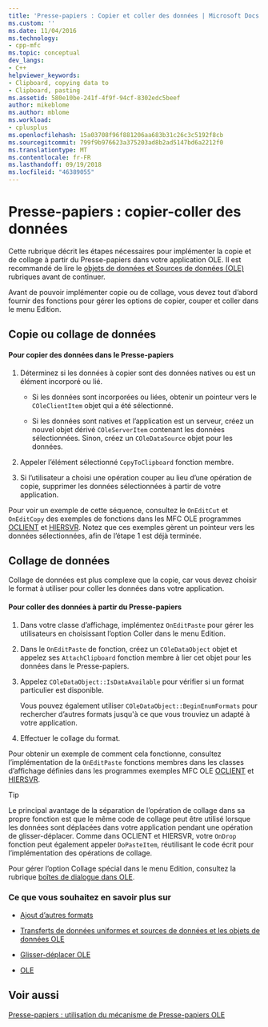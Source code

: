 ```yaml
---
title: 'Presse-papiers : Copier et coller des données | Microsoft Docs'
ms.custom: ''
ms.date: 11/04/2016
ms.technology:
- cpp-mfc
ms.topic: conceptual
dev_langs:
- C++
helpviewer_keywords:
- Clipboard, copying data to
- Clipboard, pasting
ms.assetid: 580e10be-241f-4f9f-94cf-8302edc5beef
author: mikeblome
ms.author: mblome
ms.workload:
- cplusplus
ms.openlocfilehash: 15a03708f96f881206aa683b31c26c3c5192f8cb
ms.sourcegitcommit: 799f9b976623a375203ad8b2ad5147bd6a2212f0
ms.translationtype: MT
ms.contentlocale: fr-FR
ms.lasthandoff: 09/19/2018
ms.locfileid: "46389055"
---
```

# <a name="clipboard-copying-and-pasting-data"></a>Presse-papiers : copier-coller des données

Cette rubrique décrit les étapes nécessaires pour implémenter la copie et de collage à partir du Presse-papiers dans votre application OLE. Il est recommandé de lire le [objets de données et Sources de données (OLE)](../mfc/data-objects-and-data-sources-ole.md) rubriques avant de continuer.

Avant de pouvoir implémenter copie ou de collage, vous devez tout d’abord fournir des fonctions pour gérer les options de copier, couper et coller dans le menu Edition.

##  <a name="_core_copying_or_cutting_data"></a> Copie ou collage de données

#### <a name="to-copy-data-to-the-clipboard"></a>Pour copier des données dans le Presse-papiers

1. Déterminez si les données à copier sont des données natives ou est un élément incorporé ou lié.

   - Si les données sont incorporées ou liées, obtenir un pointeur vers le `COleClientItem` objet qui a été sélectionné.

   - Si les données sont natives et l’application est un serveur, créez un nouvel objet dérivé `COleServerItem` contenant les données sélectionnées. Sinon, créez un `COleDataSource` objet pour les données.

1. Appeler l’élément sélectionné `CopyToClipboard` fonction membre.

1. Si l’utilisateur a choisi une opération couper au lieu d’une opération de copie, supprimer les données sélectionnées à partir de votre application.

Pour voir un exemple de cette séquence, consultez le `OnEditCut` et `OnEditCopy` des exemples de fonctions dans les MFC OLE programmes [OCLIENT](../visual-cpp-samples.md) et [HIERSVR](../visual-cpp-samples.md). Notez que ces exemples gèrent un pointeur vers les données sélectionnées, afin de l’étape 1 est déjà terminée.

##  <a name="_core_pasting_data"></a> Collage de données

Collage de données est plus complexe que la copie, car vous devez choisir le format à utiliser pour coller les données dans votre application.

#### <a name="to-paste-data-from-the-clipboard"></a>Pour coller des données à partir du Presse-papiers

1. Dans votre classe d’affichage, implémentez `OnEditPaste` pour gérer les utilisateurs en choisissant l’option Coller dans le menu Edition.

1. Dans le `OnEditPaste` de fonction, créez un `COleDataObject` objet et appelez ses `AttachClipboard` fonction membre à lier cet objet pour les données dans le Presse-papiers.

1. Appelez `COleDataObject::IsDataAvailable` pour vérifier si un format particulier est disponible.

     Vous pouvez également utiliser `COleDataObject::BeginEnumFormats` pour rechercher d’autres formats jusqu'à ce que vous trouviez un adapté à votre application.

1. Effectuer le collage du format.

Pour obtenir un exemple de comment cela fonctionne, consultez l’implémentation de la `OnEditPaste` fonctions membres dans les classes d’affichage définies dans les programmes exemples MFC OLE [OCLIENT](../visual-cpp-samples.md) et [HIERSVR](../visual-cpp-samples.md).

> [!TIP]
>  Le principal avantage de la séparation de l’opération de collage dans sa propre fonction est que le même code de collage peut être utilisé lorsque les données sont déplacées dans votre application pendant une opération de glisser-déplacer. Comme dans OCLIENT et HIERSVR, votre `OnDrop` fonction peut également appeler `DoPasteItem`, réutilisant le code écrit pour l’implémentation des opérations de collage.

Pour gérer l’option Collage spécial dans le menu Edition, consultez la rubrique [boîtes de dialogue dans OLE](../mfc/dialog-boxes-in-ole.md).

### <a name="what-do-you-want-to-know-more-about"></a>Ce que vous souhaitez en savoir plus sur

- [Ajout d’autres formats](../mfc/clipboard-adding-other-formats.md)

- [Transferts de données uniformes et sources de données et les objets de données OLE](../mfc/data-objects-and-data-sources-ole.md)

- [Glisser-déplacer OLE](../mfc/drag-and-drop-ole.md)

- [OLE](../mfc/ole-background.md)

## <a name="see-also"></a>Voir aussi

[Presse-papiers : utilisation du mécanisme de Presse-papiers OLE](../mfc/clipboard-using-the-ole-clipboard-mechanism.md)


